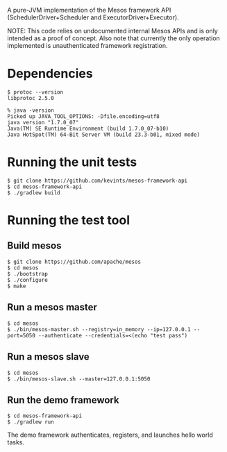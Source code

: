 A pure-JVM implementation of the Mesos framework API
(SchedulerDriver+Scheduler and ExecutorDriver+Executor).

NOTE: This code relies on undocumented internal Mesos APIs and is
only intended as a proof of concept. Also note that currently the
only operation implemented is unauthenticated framework registration.

Dependencies
============

```
$ protoc --version
libprotoc 2.5.0

% java -version
Picked up JAVA_TOOL_OPTIONS: -Dfile.encoding=utf8
java version "1.7.0_07"
Java(TM) SE Runtime Environment (build 1.7.0_07-b10)
Java HotSpot(TM) 64-Bit Server VM (build 23.3-b01, mixed mode)
```

Running the unit tests
======================
```
$ git clone https://github.com/kevints/mesos-framework-api
$ cd mesos-framework-api
$ ./gradlew build
```

Running the test tool
=====================

Build mesos
-----------
```
$ git clone https://github.com/apache/mesos
$ cd mesos
$ ./bootstrap
$ ./configure
$ make
```

Run a mesos master
------------------
```
$ cd mesos
$ ./bin/mesos-master.sh --registry=in_memory --ip=127.0.0.1 --port=5050 --authenticate --credentials=<(echo "test pass")
```

Run a mesos slave
-----------------
```
$ cd mesos
$ ./bin/mesos-slave.sh --master=127.0.0.1:5050
```

Run the demo framework
----------------------
```
$ cd mesos-framework-api
$ ./gradlew run
```
The demo framework authenticates, registers, and launches hello world tasks.

